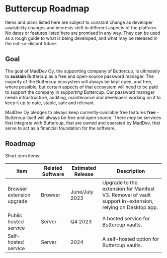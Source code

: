 # Buttercup Roadmap

Items and plans listed here are subject to constant change as developer availability changes and interests shift to different aspects of the platform. No dates or features listed here are promised in any way. They can be used as a rough guide to what is being developed, and what may be released in the not-so-distant future.

## Goal

The goal of MadDev Oy, the supporting company of Buttercup, is ultimately to **sustain** Buttercup as a free and open-source password manager. The majority of the Buttercup ecosystem will always be kept open, and free, where possible; but certain aspects of that ecosystem will need to be paid to support the company in _supporting_ Buttercup. Our password manager needs infrastructure, auditing, maintenance and developers working on it to keep it up to date, stable, safe and relevant.

MadDev Oy pledges to always keep currently-available free features **free** - Buttercup itself will always be free and open source. There _may_ be services that integrate with Buttercup, that are owned and operated by MadDev, that serve to act as a financial foundation for the software.

## Roadmap

Short term items:

| Item                          | Related Software          | Estimated Release     | Description                                                           |
|-------------------------------|---------------------------|-----------------------|-----------------------------------------------------------------------|
| Browser extension upgrade     | Browser                   | June/July 2023        | Upgrade to the extension for Manifest V3. Removal of vault support in-extension, relying on Desktop app. |
| Public hosted service         | Server                    | Q4 2023               | A hosted service for Buttercup vaults.                                |
| Self-hosted service           | Server                    | 2024                  | A self-hosted option for Buttercup vaults.                            |
